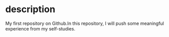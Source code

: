 # description
My first repository on Github.In this repository, I will push some meaningful experience from my self-studies. 
